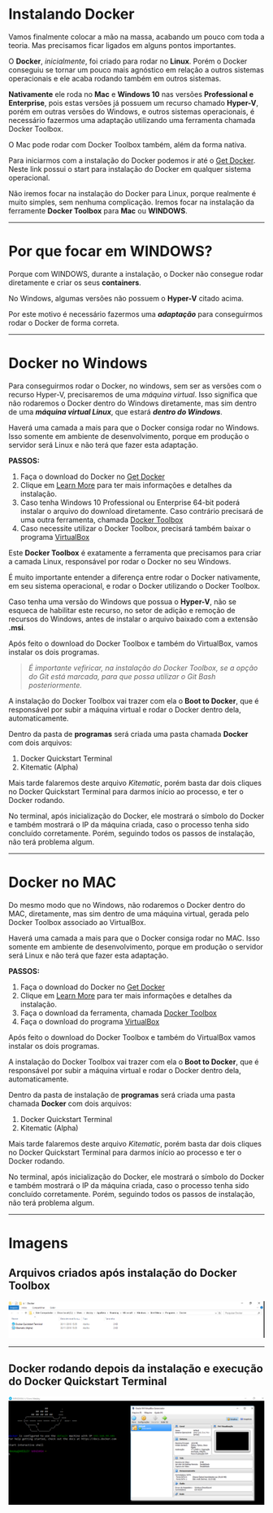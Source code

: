 # Instalando Docker

Vamos finalmente colocar a mão na massa, acabando um pouco com toda a teoria. Mas precisamos ficar ligados em alguns pontos importantes.

O **Docker**, _inicialmente_, foi criado para rodar no **Linux**. Porém o Docker conseguiu se tornar um pouco mais agnóstico em relação a outros sistemas operacionais e ele acaba rodando também em outros sistemas.

**Nativamente** ele roda no **Mac** e **Windows 10** nas versões **Professional e Enterprise**, pois estas versões já possuem um recurso chamado **Hyper-V**, porém em outras versões do Windows, e outros sistemas operacionais, é necessário fazermos uma adaptação utilizando uma ferramenta chamada Docker Toolbox.

O Mac pode rodar com Docker Toolbox também, além da forma nativa.

Para iniciarmos com a instalação do Docker podemos ir até o [Get Docker](https://www.docker.com/products/overview). Neste link possui o start para instalação do Docker em qualquer sistema operacional.

Não iremos focar na instalação do Docker para Linux, porque realmente é muito simples, sem nenhuma complicação. Iremos focar na instalação da ferramente **Docker Toolbox** para **Mac** ou **WINDOWS**.

***

# Por que focar em WINDOWS?

Porque com WINDOWS, durante a instalação, o Docker não consegue rodar diretamente e criar os seus **containers**.

No Windows, algumas versões não possuem o **Hyper-V** citado acima.

Por este motivo é necessário fazermos uma **_adaptação_** para conseguirmos rodar o Docker de forma correta.

***

# Docker no Windows

Para conseguirmos rodar o Docker, no windows, sem ser as versões com o recurso Hyper-V, precisaremos de uma _máquina virtual_. Isso significa que não rodaremos o Docker dentro do Windows diretamente, mas sim dentro de uma **_máquina virtual Linux_**, que estará **_dentro do Windows_**.

Haverá uma camada a mais para que o Docker consiga rodar no Windows. Isso somente em ambiente de desenvolvimento, porque em produção o servidor será Linux e não terá que fazer esta adaptação.

**PASSOS:**

1. Faça o download do Docker no [Get Docker](https://www.docker.com/products/overview)
2. Clique em [Learn More](https://www.docker.com/products/docker#/windows) para ter mais informações e detalhes da instalação.
3. Caso tenha Windows 10 Professional ou Enterprise 64-bit poderá instalar o arquivo do download diretamente. Caso contrário precisará de uma outra ferramenta, chamada [Docker Toolbox](https://www.docker.com/products/docker-toolbox)
4. Caso necessite utilizar o Docker Toolbox, precisará também baixar o programa [VirtualBox](https://www.virtualbox.org/wiki/Downloads)

Este **Docker Toolbox** é exatamente a ferramenta que precisamos para criar a camada Linux, responsável por rodar o Docker no seu Windows.

É muito importante entender a diferença entre rodar o Docker nativamente, em seu sistema operacional, e rodar o Docker utilizando o Docker Toolbox.

Caso tenha uma versão do Windows que possua o **Hyper-V**, não se esqueca de habilitar este recurso, no setor de adição e remoção de recursos do Windows, antes de instalar o arquivo baixado com a extensão **.msi**.

Após feito o download do Docker Toolbox e também do VirtualBox, vamos instalar os dois programas.
> _É importante vefiricar, na instalação do Docker Toolbox, se a opção do Git está marcada, para que possa utilizar o Git Bash posteriormente._

A instalação do Docker Toolbox vai trazer com ela o **Boot to Docker**, que é responsável por subir a máquina virtual e rodar o Docker dentro dela, automaticamente.

Dentro da pasta de **programas** será criada uma pasta chamada **Docker** com dois arquivos:

1. Docker Quickstart Terminal
2. Kitematic (Alpha)

Mais tarde falaremos deste arquivo _Kitematic_, porém basta dar dois cliques no Docker Quickstart Terminal para darmos início ao processo, e ter o Docker rodando.

No terminal, após inicialização do Docker, ele mostrará o símbolo do Docker e também mostrará o IP da máquina criada, caso o processo tenha sido concluído corretamente. Porém, seguindo todos os passos de instalação, não terá problema algum.

***

# Docker no MAC

Do mesmo modo que no Windows, não rodaremos o Docker dentro do MAC, diretamente, mas sim dentro de uma máquina virtual, gerada pelo Docker Toolbox associado ao VirtualBox.

Haverá uma camada a mais para que o Docker consiga rodar no MAC. Isso somente em ambiente de desenvolvimento, porque em produção o servidor será Linux e não terá que fazer esta adaptação.

**PASSOS:**

1. Faça o download do Docker no [Get Docker](https://www.docker.com/products/overview)
2. Clique em [Learn More](https://www.docker.com/products/docker#/mac) para ter mais informações e detalhes da instalação.
3. Faça o download da ferramenta, chamada [Docker Toolbox](https://www.docker.com/products/docker-toolbox)
4. Faça o download do programa [VirtualBox](https://www.virtualbox.org/wiki/Downloads)

Após feito o download do Docker Toolbox e também do VirtualBox vamos instalar os dois programas.

A instalação do Docker Toolbox vai trazer com ela o **Boot to Docker**, que é responsável por subir a máquina virtual e rodar o Docker dentro dela, automaticamente.

Dentro da pasta de instalação de **programas** será criada uma pasta chamada **Docker** com dois arquivos:

1. Docker Quickstart Terminal
2. Kitematic (Alpha)

Mais tarde falaremos deste arquivo _Kitematic_, porém basta dar dois cliques no Docker Quickstart Terminal para darmos início ao processo e ter o Docker rodando.

No terminal, após inicialização do Docker, ele mostrará o símbolo do Docker e também mostrará o IP da máquina criada, caso o processo tenha sido concluído corretamente. Porém, seguindo todos os passos de instalação, não terá problema algum.

***

# Imagens

## Arquivos criados após instalação do **Docker Toolbox**

![Docker Toolbox](./images/docker-quickstart-terminal.png "Docker Toolbox")

***

## Docker rodando depois da instalação e execução do **Docker Quickstart Terminal**

![Docker-VirtualBox](./images/docker-virtualbox.png "Docker-VirtualBox")